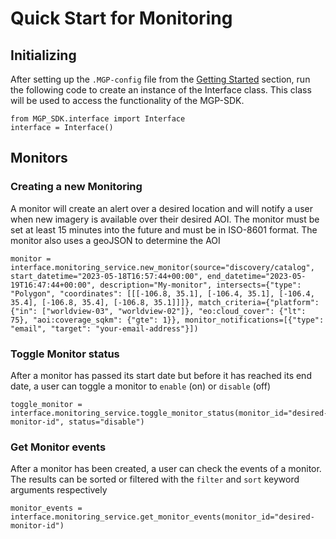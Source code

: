 # Quick Start for Monitoring

## Initializing

After setting up the `.MGP-config` file from the [Getting Started](../index.md) section, run the following code to create an instance of the Interface class. This class will be used to access the functionality of the MGP-SDK.

	from MGP_SDK.interface import Interface
	interface = Interface()
	
## Monitors

### Creating a new Monitoring

A monitor will create an alert over a desired location and will notify a user when new imagery is available over their desired AOI. The monitor must be set at least 15 minutes into the future and must be in ISO-8601 format. The monitor also uses a geoJSON to determine the AOI

	monitor = interface.monitoring_service.new_monitor(source="discovery/catalog", start_datetime="2023-05-18T16:57:44+00:00", end_datetime="2023-05-19T16:47:44+00:00", description="My-monitor", intersects={"type": "Polygon", "coordinates": [[[-106.8, 35.1], [-106.4, 35.1], [-106.4, 35.4], [-106.8, 35.4], [-106.8, 35.1]]]}, match_criteria={"platform": {"in": ["worldview-03", "worldview-02"]}, "eo:cloud_cover": {"lt": 75}, "aoi:coverage_sqkm": {"gte": 1}}, monitor_notifications=[{"type": "email", "target": "your-email-address"}])
	
### Toggle Monitor status

After a monitor has passed its start date but before it has reached its end date, a user can toggle a monitor to `enable` (on) or `disable` (off)

	toggle_monitor = interface.monitoring_service.toggle_monitor_status(monitor_id="desired-monitor-id", status="disable")
	
### Get Monitor events

After a monitor has been created, a user can check the events of a monitor. The results can be sorted or filtered with the `filter` and `sort` keyword arguments respectively

	monitor_events = interface.monitoring_service.get_monitor_events(monitor_id="desired-monitor-id")
